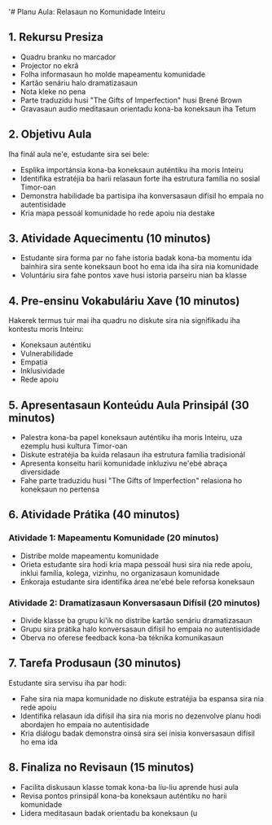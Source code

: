 '# Planu Aula: Relasaun no Komunidade Inteiru

## 1. Rekursu Presiza

- Quadru branku no marcador
- Projector no ekrã
- Folha informasaun ho molde mapeamentu komunidade
- Kartão senáriu halo dramatizasaun
- Nota kleke no pena
- Parte traduzidu husi "The Gifts of Imperfection" husi Brené Brown
- Gravasaun audio meditasaun orientadu kona-ba koneksaun iha Tetum

## 2. Objetivu Aula

Iha finál aula ne'e, estudante sira sei bele:
- Esplika importánsia kona-ba koneksaun auténtiku iha moris Inteiru
- Identifika estratéjia ba harii relasaun forte iha estrutura família no sosial Timor-oan
- Demonstra habilidade ba partisipa iha konversasaun difísil ho empaia no autentisidade
- Kria mapa pessoál komunidade ho rede apoiu nia destake

## 3. Atividade Aquecimentu (10 minutos)

- Estudante sira forma par no fahe istoria badak kona-ba momentu ida bainhira sira sente koneksaun boot ho ema ida iha sira nia komunidade
- Voluntáriu sira fahe pontos xave husi istoria parseiru nian ba klasse

## 4. Pre-ensinu Vokabuláriu Xave (10 minutos)

Hakerek termus tuir mai iha quadru no diskute sira nia signifikadu iha kontestu moris Inteiru:
- Koneksaun auténtiku
- Vulnerabilidade
- Empatia
- Inklusividade
- Rede apoiu

## 5. Apresentasaun Konteúdu Aula Prinsipál (30 minutos)

- Palestra kona-ba papel koneksaun auténtiku iha moris Inteiru, uza ezemplu husi kultura Timor-oan
- Diskute estratéjia ba kuida relasaun iha estrutura família tradisionál
- Apresenta konseitu harii komunidade inkluzivu ne'ebé abraça diversidade
- Fahe parte traduzidu husi "The Gifts of Imperfection" relasiona ho koneksaun no pertensa

## 6. Atividade Prátika (40 minutos)

### Atividade 1: Mapeamentu Komunidade (20 minutos)
- Distribe molde mapeamentu komunidade
- Orieta estudante sira hodi kria mapa pessoál husi sira nia rede apoiu, inklui família, kolega, vizinhu, no organizasaun komunidade
- Enkoraja estudante sira identifika área ne'ebé bele reforsa koneksaun

### Atividade 2: Dramatizasaun Konversasaun Difísil (20 minutos)
- Divide klasse ba grupu ki'ik no distribe kartão senáriu dramatizasaun
- Grupu sira prátika halo konversasaun difísil ho empaia no autentisidade
- Oberva no oferese feedback kona-ba téknika komunikasaun

## 7. Tarefa Produsaun (30 minutos)

Estudante sira servisu iha par hodi:
- Fahe sira nia mapa komunidade no diskute estratéjia ba espansa sira nia rede apoiu
- Identifika relasaun ida difísil iha sira nia moris no dezenvolve planu hodi abordajen ho empaia no autentisidade
- Kria diálogu badak demonstra oinsá sira sei inisia konversasaun difísil ho ema ida

## 8. Finaliza no Revisaun (15 minutos)

- Facilita diskusaun klasse tomak kona-ba liu-liu aprende husi aula
- Revisa pontos prinsipál kona-ba koneksaun auténtiku no harii komunidade
- Lidera meditasaun badak orientadu ba koneksaun (u